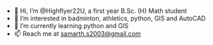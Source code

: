 - 👋 Hi, I’m @Highflyer22U, a first year B.Sc. (H) Math student
- 👀 I’m interested in badminton, athletics, python, GIS and AutoCAD
- 🌱 I’m currently learning python and GIS
- 📫 Reach me at samarth.s2003@gmail.com

<!---
Highflyer22U/Highflyer22U is a ✨ special ✨ repository because its `README.md` (this file) appears on your GitHub profile.
You can click the Preview link to take a look at your changes.
--->
